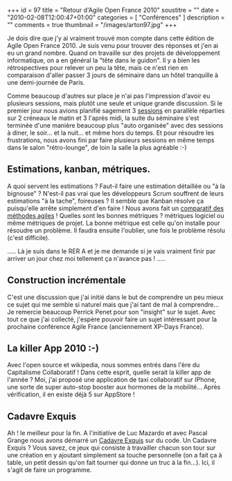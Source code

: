 +++
id = 97
title = "Retour d'Agile Open France 2010"
soustitre = ""
date = "2010-02-08T12:00:47+01:00"
categories = [ "Conférences" ]
description = ""
comments = true
thumbnail = "/images/arton97.jpg"
+++

<div class="chapo"></div>
Je dois dire que j'y ai vraiment trouvé mon compte dans cette édition de Agile Open France 2010. Je suis venu pour trouver des réponses et j'en ai eu un grand nombre. 
Quand on travaille sur des projets de développement informatique, on a en général la "tête dans le guidon". Il y a bien les rétrospectives pour relever un peu la tête, mais ce n'est rien en comparaison d'aller passer 3 jours de séminaire dans un hôtel tranquille à une demi-journée de Paris.

Comme beaucoup d'autres sur place je n'ai pas l'impression d'avoir eu plusieurs sessions, mais plutôt une seule et unique grande discussion. Si le premier jour nous avions planifié sagement 3 [sessions](http://www.flickr.com/photos/72587798@N00/4312494058/) en parallèle réparties sur 2 créneaux le matin et 3 l'après midi, la suite du séminaire s'est terminée d'une manière beaucoup plus "auto organisée" avec des sessions à diner, le soir... et la nuit... et même hors du temps. Et pour résoudre les frustrations, nous avons fini par faire plusieurs sessions en même temps dans le salon "rétro-lounge", de loin la salle la plus agréable :-)

## Estimations, kanban, métriques.

A quoi servent les estimations ? Faut-il faire une estimation détaillée ou "à la bignouse" ?
N'est-il pas vrai que les développeurs Scrum souffrent de leurs estimations "à la tache", foireuses ? Il semble que Kanban résolve ça puisqu'elle arrête simplement d'en faire ! Nous avons fait un [comparatif des méthodes agiles](http://www.flickr.com/photos/72587798@N00/4311755705/) !
Quelles sont les bonnes métriques ? métriques logiciel ou même métriques de projet. La bonne métrique est celle qu'on installe pour résoudre un problème. Il faudra ensuite l'oublier, une fois le problème résolu (c'est difficile).

.....
Là je suis dans le RER A et je me demande si je vais vraiment finir par arriver un jour chez moi tellement ça n'avance pas !
.....

## Construction incrémentale

C'est une discussion que j'ai initié dans le but de comprendre un peu mieux ce sujet qui me semble si naturel mais que j'ai tant de mal à comprendre... Je remercie beaucoup Perrick Penet pour son "insight" sur le sujet. Avec tout ce que j'ai collecté, j'espère pouvoir faire un sujet intéressant pour la prochaine conférence Agile France (anciennement XP-Days France).

## La killer App 2010 :-)

Avec l'open source et wikipedia, nous sommes entrés dans l'ère du Capitalisme Collaboratif ! Dans cette esprit, quelle serait la killer app de l'année ?
Moi, j'ai proposé une application de taxi collaboratif sur IPhone, une sorte de super auto-stop booster aux hormones de la mobilité... Après vérification, il en existe déjà 5 sur AppStore !

## Cadavre Exquis

Ah ! le meilleur pour la fin. A l'initiative de Luc Mazardo et avec Pascal Grange nous avons démarré un [Cadavre Exquis](http://xp-france.net/cgi-bin/wiki.pl?CadavreExquis) sur du code. Un Cadavre Exquis ? Vous savez, ce jeux qui consiste à travailler chacun son tour sur une création en y ajoutant simplement sa touche personnelle (on a fait ça à table, un petit dessin qu'on fait tourner qui donne un truc à la fin...).
Ici, il s'agit de faire un programme.